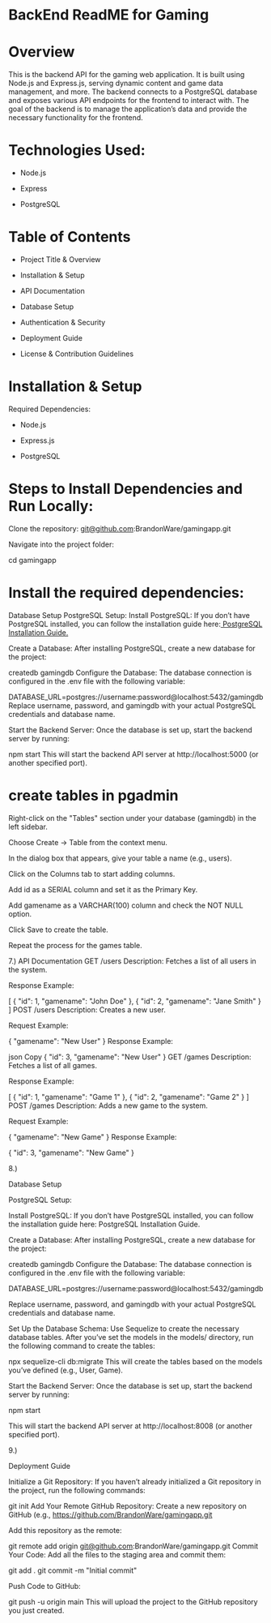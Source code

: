 # BackEnd ReadME for Gaming

# Overview
This is the backend API for the gaming web application. It is built using Node.js and Express.js, serving dynamic content and  game data management, and more. The backend connects to a PostgreSQL database and exposes various API endpoints for the frontend to interact with. The goal of the backend is to manage the application’s data and provide the necessary functionality for the frontend.

# Technologies Used:

- Node.js

- Express

- PostgreSQL 

# Table of Contents

- Project Title & Overview

- Installation & Setup

- API Documentation

- Database Setup

- Authentication & Security

- Deployment Guide

- License & Contribution Guidelines

# Installation & Setup

Required Dependencies:

- Node.js

- Express.js

- PostgreSQL

# Steps to Install Dependencies and Run Locally:

Clone the repository: git@github.com:BrandonWare/gamingapp.git

Navigate into the project folder:

cd gamingapp

# Install the required dependencies:

Database Setup
PostgreSQL Setup:
Install PostgreSQL: If you don’t have PostgreSQL installed, you can follow the installation guide here:[ PostgreSQL Installation Guide.](https://www.postgresql.org/download/)

Create a Database: After installing PostgreSQL, create a new database for the project:


createdb gamingdb
Configure the Database: The database connection is configured in the .env file with the following variable:


DATABASE_URL=postgres://username:password@localhost:5432/gamingdb
Replace username, password, and gamingdb with your actual PostgreSQL credentials and database name.


Start the Backend Server: Once the database is set up, start the backend server by running:

npm start
This will start the backend API server at http://localhost:5000 (or another specified port).

# create tables in pgadmin

Right-click on the "Tables" section under your database (gamingdb) in the left sidebar.

Choose Create -> Table from the context menu.

In the dialog box that appears, give your table a name (e.g., users).

Click on the Columns tab to start adding columns.

Add id as a SERIAL column and set it as the Primary Key.

Add gamename as a VARCHAR(100) column and check the NOT NULL option.

Click Save to create the table.

Repeat the process for the games table.


7.)
API Documentation
GET /users
Description: Fetches a list of all users in the system.

Response Example:

[
  { "id": 1, "gamename": "John Doe" },
  { "id": 2, "gamename": "Jane Smith" }
]
POST /users
Description: Creates a new user.

Request Example:

{
  "gamename": "New User"
}
Response Example:

json
Copy
{ "id": 3, "gamename": "New User" }
GET /games
Description: Fetches a list of all games.

Response Example:


[
  { "id": 1, "gamename": "Game 1" },
  { "id": 2, "gamename": "Game 2" }
]
POST /games
Description: Adds a new game to the system.

Request Example:


{
  "gamename": "New Game"
}
Response Example:


{ "id": 3, "gamename": "New Game" }

8.)

Database Setup

PostgreSQL Setup:

Install PostgreSQL: If you don’t have PostgreSQL installed, you can follow the installation guide here: PostgreSQL Installation Guide.

Create a Database: After installing PostgreSQL, create a new database for the project:

createdb gamingdb
Configure the Database: The database connection is configured in the .env file with the following variable:


DATABASE_URL=postgres://username:password@localhost:5432/gamingdb

Replace username, password, and gamingdb with your actual PostgreSQL credentials and database name.

Set Up the Database Schema: Use Sequelize to create the necessary database tables. After you’ve set the models in the models/ directory, run the following command to create the tables:

npx sequelize-cli db:migrate
This will create the tables based on the models you’ve defined (e.g., User, Game).

Start the Backend Server: Once the database is set up, start the backend server by running:


npm start

This will start the backend API server at http://localhost:8008 (or another specified port).

9.)

Deployment Guide

Initialize a Git Repository: If you haven’t already initialized a Git repository in the project, run the following commands:


git init
Add Your Remote GitHub Repository: Create a new repository on GitHub (e.g., https://github.com/BrandonWare/gamingapp.git

Add this repository as the remote:


git remote add origin git@github.com:BrandonWare/gamingapp.git
Commit Your Code: Add all the files to the staging area and commit them:


git add .
git commit -m "Initial commit"

Push Code to GitHub:

git push -u origin main
This will upload the project to the GitHub repository you just created.










